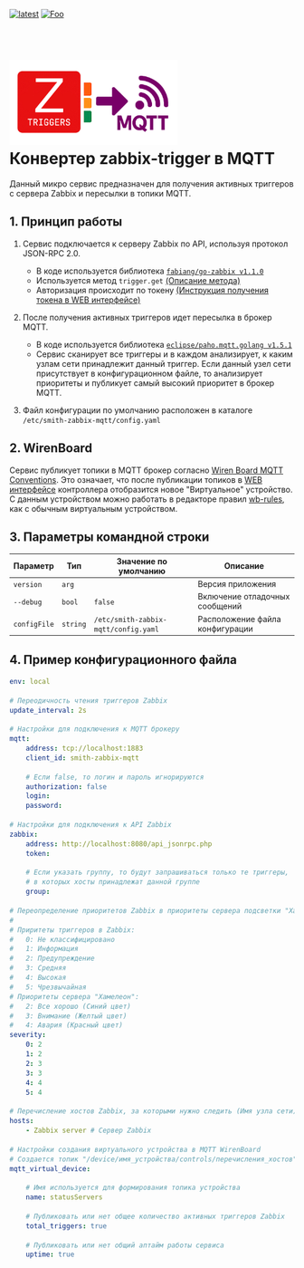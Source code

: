 [![latest](https://img.shields.io/github/v/release/SmithLEDs/smith-zabbix-mqtt.svg?color=brightgreen)](https://github.com/SmithLEDs/smith-zabbix-mqtt/releases/latest)
[![Foo](https://img.shields.io/badge/Telegram-2CA5E0?style=social&logo=telegram&color=blue)](https://t.me/SmithLEDs)

<h1 align="left">
  <br>
  <img height="150" src="logo.png">
  <br>
  <b>Конвертер zabbix-trigger в MQTT</b>
  <br>
</h1>


Данный микро сервис предназначен для получения активных триггеров с сервера Zabbix и пересылки в топики MQTT. 

## 1. Принцип работы

1. Сервис подключается к серверу Zabbix по API, используя протокол JSON-RPC 2.0.
    * В коде используется библиотека [`fabiang/go-zabbix v1.1.0`](https://github.com/fabiang/go-zabbix)
    * Используется метод `trigger.get` [(Описание метода)](https://www.zabbix.com/documentation/current/en/manual/api/reference/trigger/get)
    * Авторизация происходит по токену [(Инструкция получения токена в WEB интерфейсе)](https://www.zabbix.com/documentation/current/en/manual/web_interface/frontend_sections/users/api_tokens)

2. После получения активных триггеров идет пересылка в брокер MQTT.
    * В коде используется библиотека [`eclipse/paho.mqtt.golang v1.5.1`](https://github.com/eclipse-paho/paho.mqtt.golang)
    * Сервис сканирует все триггеры и в каждом анализирует, к каким узлам сети принадлежит данный триггер. Если данный узел сети присутствует в конфигурационном файле, то анализирует приоритеты и публикует самый высокий приоритет в брокер MQTT.

3. Файл конфигурации по умолчанию расположен в каталоге `/etc/smith-zabbix-mqtt/config.yaml`

## 2. WirenBoard

Сервис публикует топики в MQTT брокер согласно [Wiren Board MQTT Conventions](https://github.com/wirenboard/conventions.git). Это означает, что после публикации топиков в [WEB интерфейсе](https://wirenboard.com/ru/pages/wb-software/) контроллера отобразится новое "Виртуальное" устройство. С данным устройством можно работать в редакторе правил [wb-rules](https://github.com/wirenboard/wb-rules.git), как с обычным виртуальным устройством.

## 3. Параметры командной строки

| Параметр     | Тип      | Значение по умолчанию                | Описание                        |
| ----------   | -------- | ------------------------------------ | ------------------------------- |
| `version`    | `arg`    |                                      | Версия приложения               |
| `--debug`    | `bool`   | `false`                              | Включение отладочных сообщений  |
| `configFile` | `string` | `/etc/smith-zabbix-mqtt/config.yaml` | Расположение файла конфигурации |


## 4. Пример конфигурационного файла

```yaml
env: local

# Переодичность чтения триггеров Zabbix
update_interval: 2s

# Настройки для подключения к MQTT брокеру
mqtt:
    address: tcp://localhost:1883
    client_id: smith-zabbix-mqtt

    # Если false, то логин и пароль игнорируются
    authorization: false
    login: 
    password: 

# Настройки для подключения к API Zabbix
zabbix:
    address: http://localhost:8080/api_jsonrpc.php
    token: 

    # Если указать группу, то будут запрашиваться только те триггеры,
    # в которых хосты принадлежат данной группе
    group: 

# Переопределение приоритетов Zabbix в приоритеты сервера подсветки "Хамелеон"
#
# Приритеты триггеров в Zabbix:
#   0: Не классифицировано
#   1: Информация
#   2: Предупреждение
#   3: Средняя
#   4: Высокая
#   5: Чрезвычайная
# Приоритеты сервера "Хамелеон":
#   2: Все хорошо (Синий цвет)
#   3: Внимание (Желтый цвет)
#   4: Авария (Красный цвет)
severity:
    0: 2
    1: 2
    2: 3
    3: 3
    4: 4
    5: 4

# Перечисление хостов Zabbix, за которыми нужно следить (Имя узла сети)
hosts:
    - Zabbix server # Сервер Zabbix 

# Настройки создания виртуального устройства в MQTT WirenBoard
# Создается топик "/device/имя_устройства/controls/перечисления_хостов"
mqtt_virtual_device: 

    # Имя используется для формирования топика устройства
    name: statusServers

    # Публиковать или нет общее количество активных триггеров Zabbix
    total_triggers: true

    # Публиковать или нет общий аптайм работы сервиса
    uptime: true

```

